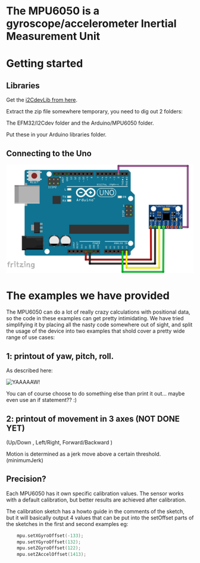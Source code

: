 The MPU6050 is a gyroscope/accelerometer Inertial Measurement Unit
==================================================================

Getting started
===============

Libraries
---------

Get the [i2CdevLib from here](https://github.com/jrowberg/i2cdevlib/archive/master.zip).

Extract the zip file somewhere temporary, you need to dig out 2 folders:

The EFM32/I2Cdev folder and the Arduino/MPU6050 folder.

Put these in your Arduino libraries folder.

Connecting to the Uno
---------------------

![6050!](mpu_6050.jpg "6050")



The examples we have provided
=============================

The MPU6050 can do a lot of really crazy calculations with positional data, so the code in these examples can get pretty intimidating. We have tried simplifying it by placing all the nasty code somewhere out of sight, and split the usage of the device into two examples that shold cover a pretty wide range of use cases:

1: printout of yaw, pitch, roll. 
--------------------------------
As described here:

![YAAAAAW!](http://doc.aldebaran.com/2-1/_images/rollPitchYaw.png "YPR")

You can of course choose to do something else than print it out... maybe even use an if statement?? :)

2: printout of movement in 3 axes (NOT DONE YET)
------------------------------------------------
(Up/Down , Left/Right, Forward/Backward )

Motion is determined as a jerk move above a certain threshold. (minimumJerk)



Precision?
----------

Each MPU6050 has it own specific calibration values. The sensor works with a default calibration, but better results are achieved after calibration. 

The calibration sketch has a howto guide in the comments of the sketch, but it will basically output 4 values that can be put into the setOffset parts of the sketches in the first and second examples eg:

```c++
    mpu.setXGyroOffset(-133);
    mpu.setYGyroOffset(132);
    mpu.setZGyroOffset(122);
    mpu.setZAccelOffset(1413); 
```

